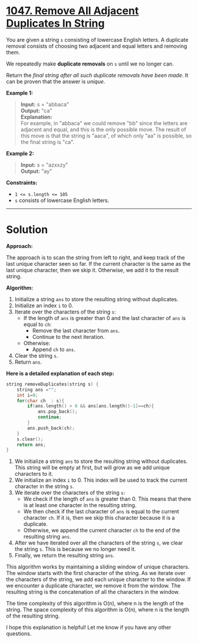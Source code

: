 # [1047. Remove All Adjacent Duplicates In String](https://leetcode.com/problems/remove-all-adjacent-duplicates-in-string/)

You are given a string `s` consisting of lowercase English letters. A duplicate removal consists of choosing two adjacent and equal letters and removing them.

We repeatedly make **duplicate removals** on `s` until we no longer can.

Return the *final string after all such duplicate removals have been made*. It can be proven that the answer is *unique*.

 

**Example 1:**

> **Input:** s = "abbaca"<br>
**Output:** "ca"<br>
**Explanation:**<br>
For example, in "abbaca" we could remove "bb" since the letters are adjacent and equal, and this is the only possible move.  The result of this move is that the string is "aaca", of which only "aa" is possible, so the final string is "ca".

**Example 2:**

> **Input:** s = "azxxzy"<br>
**Output:** "ay"
 

**Constraints:**

- `1 <= s.length <= 105`
- `s` consists of lowercase English letters.

---
# Solution

**Approach:**

The approach is to scan the string from left to right, and keep track of the last unique character seen so far. If the current character is the same as the last unique character, then we skip it. Otherwise, we add it to the result string.

**Algorithm:**

1. Initialize a string `ans` to store the resulting string without duplicates.
2. Initialize an index `i` to 0.
3. Iterate over the characters of the string `s`:
    * If the length of `ans` is greater than 0 and the last character of `ans` is equal to `ch`:
        * Remove the last character from `ans`.
        * Continue to the next iteration.
    * Otherwise:
        * Append `ch` to `ans`.
4. Clear the string `s`.
5. Return `ans`.

**Here is a detailed explanation of each step:**
```cpp
string removeDuplicates(string s) {
    string ans ="";
    int i=0;
    for(char ch  : s){
        if(ans.length() > 0 && ans[ans.length()-1]==ch){
            ans.pop_back();
            continue;
        }
        ans.push_back(ch);
    }
    s.clear();
    return ans;
}
```

1. We initialize a string `ans` to store the resulting string without duplicates. This string will be empty at first, but will grow as we add unique characters to it.
2. We initialize an index `i` to 0. This index will be used to track the current character in the string `s`.
3. We iterate over the characters of the string `s`:
    * We check if the length of `ans` is greater than 0. This means that there is at least one character in the resulting string.
    * We then check if the last character of `ans` is equal to the current character `ch`. If it is, then we skip this character because it is a duplicate.
    * Otherwise, we append the current character `ch` to the end of the resulting string `ans`.
4. After we have iterated over all the characters of the string `s`, we clear the string `s`. This is because we no longer need it.
5. Finally, we return the resulting string `ans`.

This algorithm works by maintaining a sliding window of unique characters. The window starts with the first character of the string. As we iterate over the characters of the string, we add each unique character to the window. If we encounter a duplicate character, we remove it from the window. The resulting string is the concatenation of all the characters in the window.

The time complexity of this algorithm is O(n), where n is the length of the string. The space complexity of this algorithm is O(n), where n is the length of the resulting string.

I hope this explanation is helpful! Let me know if you have any other questions.
